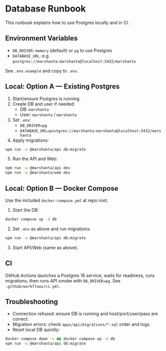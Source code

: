 # Database Runbook

This runbook explains how to use Postgres locally and in CI.

## Environment Variables
- `DB_DRIVER`: `memory` (default) or `pg` to use Postgres
- `DATABASE_URL`: e.g. `postgres://marshanta:marshanta@localhost:5432/marshanta`

See `.env.example` and copy to `.env`.

## Local: Option A — Existing Postgres
1. Start/ensure Postgres is running.
2. Create DB and user if needed:
   - DB: `marshanta`
   - User: `marshanta` / `marshanta`
3. Set `.env`:
   - `DB_DRIVER=pg`
   - `DATABASE_URL=postgres://marshanta:marshanta@localhost:5432/marshanta`
4. Apply migrations:
```bash
npm run -w @marshanta/api db:migrate
```
5. Run the API and Web:
```bash
npm run -w @marshanta/api dev
npm run -w @marshanta/web dev
```

## Local: Option B — Docker Compose
Use the included `docker-compose.yml` at repo root.

1. Start the DB:
```bash
docker compose up -d db
```
2. Set `.env` as above and run migrations:
```bash
npm run -w @marshanta/api db:migrate
```
3. Start API/Web (same as above).

## CI
GitHub Actions launches a Postgres 16 service, waits for readiness, runs migrations, then runs API smoke with `DB_DRIVER=pg`.
See `.github/workflows/ci.yml`.

## Troubleshooting
- Connection refused: ensure DB is running and host/port/user/pass are correct.
- Migration errors: check `apps/api/migrations/*.sql` order and logs.
- Reset local DB quickly:
```bash
docker compose down -v && docker compose up -d db
npm run -w @marshanta/api db:migrate
```
